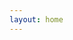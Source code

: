 ```yaml
---
layout: home
---
```


<script setup lang="ts">
    import Home from "/@theme/components/Home.vue"
</script>

<Home />